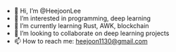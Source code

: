 - 👋 Hi, I’m @HeejoonLee
- 👀 I’m interested in programming, deep learning
- 🌱 I’m currently learning Rust, AWK, blockchain
- 💞️ I’m looking to collaborate on deep learning projects
- 📫 How to reach me: heejoon1130@gmail.com

<!---
HeejoonLee/HeejoonLee is a ✨ special ✨ repository because its `README.md` (this file) appears on your GitHub profile.
You can click the Preview link to take a look at your changes.
--->
